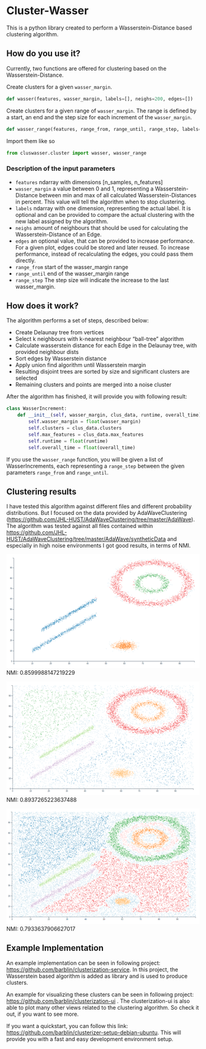 # Cluster-Wasser

This is a python library created to perform a Wasserstein-Distance based clustering algorithm.

## How do you use it?

Currently, two functions are offered for clustering based on the Wasserstein-Distance.

Create clusters for a given `wasser_margin`.

```python 
def wasser(features, wasser_margin, labels=[], neighs=200, edges=[])
```

Create clusters for a given range of `wasser_margin`. The range is defined by a start, an end and the step size for each
increment of the `wasser_margin`.

```python 
def wasser_range(features, range_from, range_until, range_step, labels=[], neighs=200, edges=[])
```

Import them like so

```python 
from cluswasser.cluster import wasser, wasser_range
```

### Description of the input parameters

- `features` ndarray with dimensions [n_samples, n_features]
- `wasser_margin` a value between 0 and 1, representing a Wasserstein-Distance between min and max of all calculated
  Wasserstein-Distances in percent. This value will tell the algorithm when to stop clustering.
- `labels` ndarray with one dimension, representing the actual label. It is optional and can be provided to compare the
  actual clustering with the new label assigned by the algorithm.
- `neighs` amount of neighbours that should be used for calculating the Wasserstein-Distance of an Edge.
- `edges` an optional value, that can be provided to increase performance. For a given plot, edges could be stored and
  later reused. To increase performance, instead of recalculating the edges, you could pass them directly.
- `range_from` start of the wasser_margin range
- `range_until` end of the wasser_margin range
- `range_step` The step size will indicate the increase to the last wasser_margin.

## How does it work?

The algorithm performs a set of steps, described below:

- Create Delaunay tree from vertices
- Select k neighbours with k-nearest neighbour “ball-tree” algorithm
- Calculate wasserstein distance for each Edge in the Delaunay tree, with provided neighbour dists
- Sort edges by Wasserstein distance
- Apply union find algorithm until Wasserstein margin
- Resulting disjoint trees are sorted by size and significant clusters are selected
- Remaining clusters and points are merged into a noise cluster

After the algorithm has finished, it will provide you with following result:

```python
class WasserIncrement:
    def __init__(self, wasser_margin, clus_data, runtime, overall_time):
        self.wasser_margin = float(wasser_margin)
        self.clusters = clus_data.clusters
        self.max_features = clus_data.max_features
        self.runtime = float(runtime)
        self.overall_time = float(overall_time)
```

If you use the `wasser_range` function, you will be given a list of WasserIncrements, each representing a `range_step`
between the given parameters `range_from` and `range_until`.

## Clustering results
I have tested this algorithm against different files and different probability distributions. But I focused on the
data provided by AdaWaveClustering (https://github.com/JHL-HUST/AdaWaveClustering/tree/master/AdaWave). The algorithm was
tested against all files contained within https://github.com/JHL-HUST/AdaWaveClustering/tree/master/AdaWave/syntheticData
and especially in high noise environments I got good results, in terms of NMI.

![Clustering result for waveData_0.csv (0% noise)](assets/waveData_0_clustering_0_percent_noise.png)
NMI: 0.8599988147219229

![Clustering result for waveData_5.csv (50% noise)](assets/waveData_5_clustering_50_percent_noise.png)
NMI: 0.8937265223637488

![Clustering result for waveData_8.csv (80% noise)](./assets/waveData_8_clustering_80_percent_noise.png)
NMI: 0.7933637906627017

## Example Implementation

An example implementation can be seen in following project: https://github.com/barblin/clusterization-service. In this
project, the Wasserstein based algorithm is added as library and is used to produce clusters.

An example for visualizing these clusters can be seen in following project: https://github.com/barblin/clusterization-ui
. The clusterization-ui is also able to plot many other views related to the clustering algorithm. So check it out, if
you want to see more.

If you want a quickstart, you can follow this link: https://github.com/barblin/clusterizer-setup-debian-ubuntu. This
will provide you with a fast and easy development environment setup.

